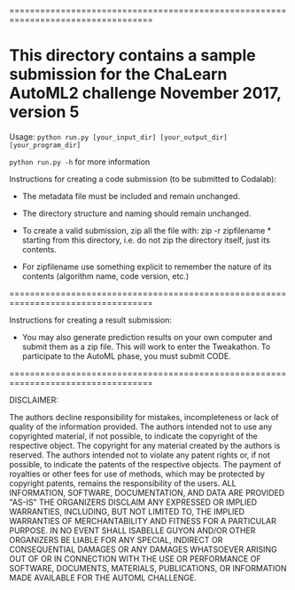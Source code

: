==================================================================================

This directory contains a sample submission for the ChaLearn AutoML2 challenge
			November 2017, version 5
==================================================================================

Usage:
`python run.py [your_input_dir] [your_output_dir] [your_program_dir]`

`python run.py -h` for more information


Instructions for creating a code submission (to be submitted to Codalab):

- The metadata file must be included and remain unchanged. 

- The directory structure and naming should remain unchanged.

- To create a valid submission, zip all the file with:
		zip -r zipfilename *
starting from this directory, i.e. do not zip the directory itself, just its contents.

- For zipfilename use something explicit to remember the nature of its contents (algorithm name, code version, etc.)

==================================================================================

Instructions for creating a result submission:

- You may also generate prediction results on your own computer and submit them as a zip file. This will work to enter the Tweakathon. To participate to the AutoML phase, you must submit CODE. 

==================================================================================

DISCLAIMER:

The authors decline responsibility for mistakes, incompleteness or lack of quality of the information provided. The authors intended not to use any copyrighted material, if not possible, to indicate the copyright of the respective object. The copyright for any material created by the authors is reserved. The authors intended not to violate any patent rights or, if not possible, to indicate the patents of the respective objects. The payment of royalties or other fees for use of methods, which may be protected by copyright patents, remains the responsibility of the users. 
ALL INFORMATION, SOFTWARE, DOCUMENTATION, AND DATA ARE PROVIDED "AS-IS" THE ORGANIZERS DISCLAIM ANY EXPRESSED OR IMPLIED WARRANTIES, INCLUDING, BUT NOT LIMITED TO, THE IMPLIED WARRANTIES OF MERCHANTABILITY AND FITNESS FOR A PARTICULAR PURPOSE. IN NO EVENT SHALL ISABELLE GUYON AND/OR OTHER ORGANIZERS BE LIABLE FOR ANY SPECIAL, INDIRECT OR CONSEQUENTIAL DAMAGES OR ANY DAMAGES WHATSOEVER ARISING OUT OF OR IN CONNECTION WITH THE USE OR PERFORMANCE OF SOFTWARE, DOCUMENTS, MATERIALS, PUBLICATIONS, OR INFORMATION MADE AVAILABLE FOR THE AUTOML CHALLENGE. 

